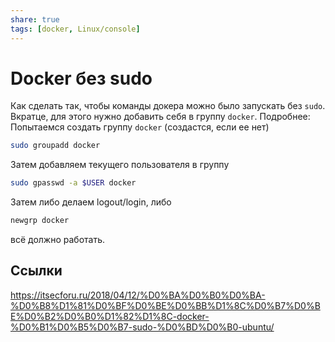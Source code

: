 ```yaml
---
share: true
tags: [docker, Linux/console]
---
```

# Docker без sudo
Как сделать так, чтобы команды докера можно было запускать без `sudo`.
Вкратце, для этого нужно добавить себя в группу `docker`.
Подробнее:
Попытаемся создать группу `docker` (создастся, если ее нет)
```bash
sudo groupadd docker
```
Затем добавляем текущего пользователя в группу
```bash
sudo gpasswd -a $USER docker  
```
Затем либо делаем logout/login, либо
```bash
newgrp docker
```
всё должно работать.
## Ссылки
https://itsecforu.ru/2018/04/12/%D0%BA%D0%B0%D0%BA-%D0%B8%D1%81%D0%BF%D0%BE%D0%BB%D1%8C%D0%B7%D0%BE%D0%B2%D0%B0%D1%82%D1%8C-docker-%D0%B1%D0%B5%D0%B7-sudo-%D0%BD%D0%B0-ubuntu/
